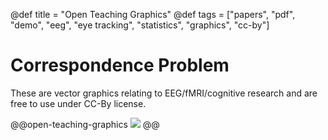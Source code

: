 @def title = "Open Teaching Graphics"
@def tags = ["papers", "pdf", "demo", "eeg", "eye tracking", "statistics", "graphics", "cc-by"]

# Correspondence Problem

These are vector graphics relating to EEG/fMRI/cognitive research and are free to use under CC-By license.

@@open-teaching-graphics
[![](/assets/teaching-resources/open-teaching-graphics/correspondenceProblem.png)](/assets/teaching-resources/open-teaching-graphics/pdf/correspondenceProblem.pdf)
@@



